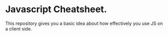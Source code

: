 # Javascript Cheatsheet.
This repository gives you a basic idea about how effectively you use JS on a client side.
